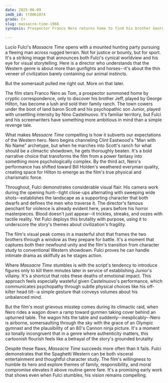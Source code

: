 ```yaml
---
date: 2025-06-09
imdb_id: tt0061074
grade: C+
slug: massacre-time-1966
synopsis: Prospector Franco Nero returns home to find his brother George Hilton a lush and his hometown cowering under the boot of a land baron and his psychopathic son.

---
```


Lucio Fulci's _Massacre Time_ opens with a mounted hunting party pursuing a fleeing man across rugged terrain. Not for justice or bounty, but for sport. It's a striking image that announces both Fulci's cynical worldview and his eye for visual storytelling. Here is a director who understands that the Western genre is about more than gunfights and horses--it's about the thin veneer of civilization barely containing our animal instincts. 

But the somersault pulled me right out. More on that later.

The film stars Franco Nero as Tom, a prospector summoned home by cryptic correspondence, only to discover his brother Jeff, played by George Hilton, has become a lush and sold their family ranch. The town cowers under the boot of land baron Scott and his psychopathic son Junior, played with unsettling intensity by Nino Castelnuovo. It's familiar territory, but Fulci and his screenwriters have something more ambitious in mind than a simple revenge tale.

What makes _Massacre Time_ compelling is how it subverts our expectations of the Western hero. Nero begins channeling Clint Eastwood's "Man with No Name" archetype, but when he marches into Scott's ranch for what should be a climactic showdown, he gets thoroughly beaten. It's a bold narrative choice that transforms the film from a power fantasy into something more psychologically complex. By the third act, Nero's performance has shifted toward Bill Holden's weathered everyman quality, creating space for Hilton to emerge as the film's true physical and charismatic force.

Throughout, Fulci demonstrates considerable visual flair. His camera work during the opening hunt--tight close-ups alternating with sweeping wide shots--establishes the landscape as a supporting character that both dwarfs and defines the men who traverse it. The director's famous penchant for violence is already evident here, years before his horror masterpieces. Blood doesn't just appear--it trickles, streaks, and oozes with tactile reality. Yet Fulci deploys this brutality with purpose, using it to underscore the story's themes about civilization's fragility.

The film's visual peak comes in a masterful shot that frames the two brothers through a window as they prepare for battle. It's a moment that captures both their newfound unity and the film's transition from character study to conventional Western showdown. Fulci proves he can handle intimate drama as skillfully as he stages action.

Where _Massacre Time_ stumbles is with the script's tendency to introduce figures only to kill them minutes later in service of establishing Junior's villainy. It's a shortcut that robs these deaths of emotional impact. This approach feels especially wasteful given Castelnuovo's performance, which communicates psychopathy through subtle physical choices like his off-kilter head tilt--a simple gesture that conveys volumes about his unbalanced mind.

But the film's most grievous misstep comes during its climactic raid, when Nero rides a wagon down a ramp toward gunmen taking cover behind an upturned table. The wagon hits the table and suddenly--inexplicably--Nero is airborne, somersaulting through the sky with the grace of an Olympic gymnast and the plausibility of an 80's Cannon ninja picture. It's a moment so tonally incongruent that in a genre where authenticity matters, this cartoonish flourish feels like a betrayal of the story's grounded brutality.

Despite these flaws, _Massacre Time_ succeeds more often than it fails. Fulci demonstrates that the Spaghetti Western can be both visceral entertainment and thoughtful character study. The film's willingness to humble its hero and explore themes of family, responsibility, and moral compromise elevates it above routine genre fare. It's a promising early work that shows even when Fulci stumbles, his vision remains compelling.

